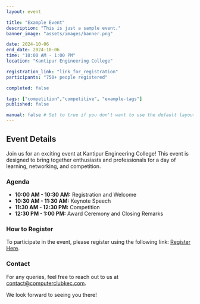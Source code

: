 ```yaml
---
layout: event

title: "Example Event"
description: "This is just a sample event."
banner_image: "assets/images/banner.png"

date: 2024-10-06
end_date: 2024-10-06
time: "10:00 AM - 1:00 PM"
location: "Kantipur Engineering College"

registration_link: "link_for_registration"
participants: "750+ people registered"

completed: false

tags: ["competition","competitive", "example-tags"]
published: false

manual: false # Set to true if you don't want to use the default layout
---
```

<!-- Content -->
## Event Details

Join us for an exciting event at Kantipur Engineering College! This event is designed to bring together enthusiasts and professionals for a day of learning, networking, and competition.

### Agenda
- **10:00 AM - 10:30 AM:** Registration and Welcome
- **10:30 AM - 11:30 AM:** Keynote Speech
- **11:30 AM - 12:30 PM:** Competition
- **12:30 PM - 1:00 PM:** Award Ceremony and Closing Remarks

### How to Register
To participate in the event, please register using the following link: [Register Here](link_for_registration).

### Contact
For any queries, feel free to reach out to us at [contact@computerclubkec.com](mailto:contact@computerclubkec.com).

We look forward to seeing you there!